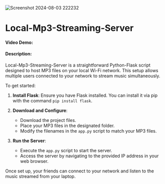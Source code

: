 ![Screenshot 2024-08-03 222232](https://github.com/user-attachments/assets/7ab7fe19-ff67-4e7d-bcdc-ab7269e67136)
# Local-Mp3-Streaming-Server
#### Video Demo:  <URL HERE>
#### Description:
Local-Mp3-Streaming-Server is a straightforward Python-Flask script designed to host MP3 files on your local Wi-Fi network. This setup allows multiple users connected to your network to stream music simultaneously.

To get started:

1. **Install Flask**: Ensure you have Flask installed. You can install it via pip with the command `pip install flask`.

2. **Download and Configure**:
   - Download the project files.
   - Place your MP3 files in the designated folder.
   - Modify the filenames in the `app.py` script to match your MP3 files.

3. **Run the Server**:
   - Execute the `app.py` script to start the server.
   - Access the server by navigating to the provided IP address in your web browser.

Once set up, your friends can connect to your network and listen to the music streamed from your laptop.